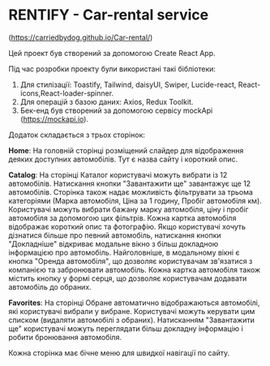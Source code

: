 # RENTIFY - Car-rental service

(https://carriedbydog.github.io/Car-rental/)

Цей проект був створений за допомогою Create React App.

Під час розробки проекту були використані такі бібліотеки:

1. Для стилізації: Toastify, Tailwind, daisyUI, Swiper, Lucide-react,
   React-icons,React-loader-spinner.
2. Для операцій з базою даних: Axios, Redux Toolkit.
3. Бек-енд був створений за допомогою сервісу mockApi (https://mockapi.io).

Додаток складається з трьох сторінок:

**Home**: На головній сторінці розміщений слайдер для відображення деяких
доступних автомобілів. Тут є назва сайту і короткий опис.

**Catalog**: На сторінці Каталог користувачі можуть вибрати із 12 автомобілів.
Натискання кнопки "Завантажити ще" завантажує ще 12 автомобілів. Сторінка також
надає можливість фільтрувати за трьома категоріями (Марка автомобіля, Ціна за 1
годину, Пробіг автомобіля км). Користувачі можуть вибрати бажану марку
автомобіля, ціну і пробіг автомобіля за допомогою цих фільтрів. Кожна картка
автомобіля відображає короткий опис та фотографію. Якщо користувачі хочуть
дізнатися більше про певний автомобіль, натискання кнопки "Докладніше" відкриває
модальне вікно з більш докладною інформацією про автомобіль. Найголовніше, в
модальному вікні є кнопка "Оренда автомобіля", що дозволяє користувачам
зв'язатися з компанією та забронювати автомобіль. Кожна картка автомобіля також
містить кнопку у формі серця, що дозволяє користувачам додавати автомобіль до
обраних.

**Favorites**: На сторінці Обране автоматично відображаються автомобілі, які
користувачі вибрали у вибране. Користувачі можуть керувати цим списком (видаляти
автомобілі з обраних). Натисканням "Завантажити ще" користувачі можуть
переглядати більш докладну інформацію і робити бронювання автомобіля.

Кожна сторінка має бічне меню для швидкої навігації по сайту.

